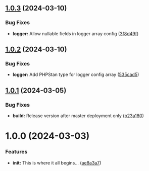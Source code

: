 ## [1.0.3](https://github.com/plumthedev/php-cloudwatch-logger/compare/v1.0.2...v1.0.3) (2024-03-10)


### Bug Fixes

* **logger:** Allow nullable fields in logger array config ([3f8d49f](https://github.com/plumthedev/php-cloudwatch-logger/commit/3f8d49fbb593f5108c6ee60ff3e52b3e3c8a9db8))

## [1.0.2](https://github.com/plumthedev/php-cloudwatch-logger/compare/v1.0.1...v1.0.2) (2024-03-10)


### Bug Fixes

* **logger:** Add PHPStan type for logger config array ([535cad5](https://github.com/plumthedev/php-cloudwatch-logger/commit/535cad5da6ce23ea7208c7dd1438510462d43ca9))

## [1.0.1](https://github.com/plumthedev/php-cloudwatch-logger/compare/v1.0.0...v1.0.1) (2024-03-05)


### Bug Fixes

* **build:** Release version after master deployment only ([b23a180](https://github.com/plumthedev/php-cloudwatch-logger/commit/b23a180d294b7d8cb737ff86c3761fcf4ba43ecf))

# 1.0.0 (2024-03-03)


### Features

* **init:** This is where it all begins... ([ae8a3a7](https://github.com/plumthedev/php-cloudwatch-logger/commit/ae8a3a71c1cf86b6ad515d6bbc07759ddca7da9f))
